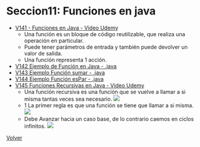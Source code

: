 # Seccion11: Funciones en java
* [V141 - Funciones en Java - Video Udemy](https://www.udemy.com/course/universidad-java-especialista-en-java-desde-cero-a-master/learn/lecture/44849933#overview)
    - Una función es un bloque de código reutilizable, que realiza una
        operación en particular.
    - Puede tener parámetros de entrada y también puede devolver un valor
        de salida.
    - Una función representa 1 acción.
* [V142 Ejemplo de Función en Java - .java](V142_Ejemplo_de_Funciones_en_Java/src/Funciones.java)
* [V143 Ejemplo Función sumar - .java](V143_Ejemplo_Funcion_Sumar/src/FuncionSumar.java)
* [V144 Ejemplo Función esPar - .java](V144_Ejemplo_funcion_esPar/src/FuncionEsPar.java)
* [V145 Funciones Recursivas en Java - Video Udemy](https://www.udemy.com/course/universidad-java-especialista-en-java-desde-cero-a-master/learn/lecture/44849963#overview)
    - Una función recursiva es una función que se vuelve a llamar a si misma
        tantas veces sea necesario.
    ![](V145_Funciones_Recursivas_en_Java/Docs/funcion-recursiva.jpt)
    - 1 La primer regla es que una función se tiene que llamar a si misma.
    ![](V145_Funciones_Recursivas_en_Java/Docs/1-primera-regla-funcion-recursiva.jpt)
    - Debe Avanzar hacia un caso base, de lo contrario caemos en ciclos infinitos.
    ![](V145_Funciones_Recursivas_en_Java/Docs/2-segundo-avanzar-a-un-caso-base.jpt)
    

[Volver](../)
